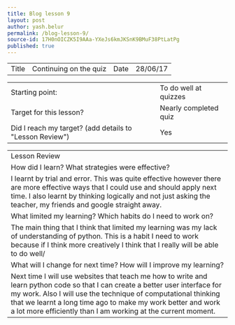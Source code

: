 ```yaml
---
title: Blog lesson 9
layout: post
author: yash.belur
permalink: /blog-lesson-9/
source-id: 17H0nOICZK5I9AAa-YXeJs6kmJKSnK9BMuF38PtLatPg
published: true
---
```

<table>
  <tr>
    <td>Title</td>
    <td>Continuing on the quiz</td>
    <td>Date</td>
    <td>28/06/17</td>
  </tr>
</table>


<table>
  <tr>
    <td>Starting point:</td>
    <td>To do well at quizzes</td>
  </tr>
  <tr>
    <td>Target for this lesson?</td>
    <td>Nearly completed quiz</td>
  </tr>
  <tr>
    <td>Did I reach my target? 
(add details to "Lesson Review")</td>
    <td> Yes</td>
  </tr>
</table>


<table>
  <tr>
    <td>Lesson Review</td>
  </tr>
  <tr>
    <td>How did I learn? What strategies were effective? </td>
  </tr>
  <tr>
    <td>I learnt by trial and error. This was quite effective however there are more effective ways that I could use and should apply next time. I also learnt by thinking logically and not just asking the teacher, my friends and google straight away.</td>
  </tr>
  <tr>
    <td>What limited my learning? Which habits do I need to work on? </td>
  </tr>
  <tr>
    <td>The main thing that I think that limited my learning was my lack of understanding of python. This is a habit I need to work because if I think more creatively I think that I really will be able to do well/</td>
  </tr>
  <tr>
    <td>What will I change for next time? How will I improve my learning?</td>
  </tr>
  <tr>
    <td>Next time I will use websites that teach me how to write and learn python code so that I can create a better user interface for my work. Also I will use the technique of computational thinking that we learnt a long time ago to make my work better and work a lot more efficiently than I am working at the current moment. </td>
  </tr>
</table>


